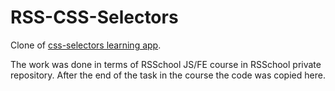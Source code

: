 # RSS-CSS-Selectors

Clone of [css-selectors learning app](https://github.com/flukeout/css-diner).

The work was done in terms of RSSchool JS/FE course in RSSchool private repository. After the end of the task in the course the code was copied here.